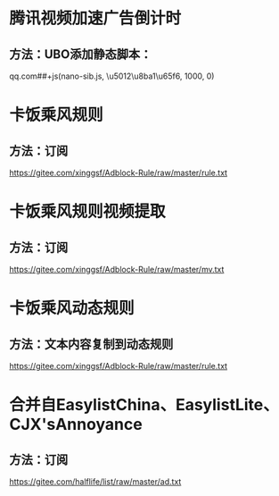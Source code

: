 # 腾讯视频加速广告倒计时
## 方法：UBO添加静态脚本：
 qq.com##+js(nano-sib.js, \u5012\u8ba1\u65f6, 1000, 0)

# 卡饭乘风规则
## 方法：订阅
 https://gitee.com/xinggsf/Adblock-Rule/raw/master/rule.txt

# 卡饭乘风规则视频提取
## 方法：订阅
 https://gitee.com/xinggsf/Adblock-Rule/raw/master/mv.txt

# 卡饭乘风动态规则
## 方法：文本内容复制到动态规则
 https://gitee.com/xinggsf/Adblock-Rule/raw/master/rule.txt

# 合并自EasylistChina、EasylistLite、CJX'sAnnoyance
## 方法：订阅
 https://gitee.com/halflife/list/raw/master/ad.txt